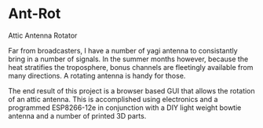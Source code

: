 # Ant-Rot
Attic Antenna Rotator

Far from broadcasters,  I have a number of yagi antenna to consistantly bring in a number of signals. In the summer months however, because the heat stratifies the troposphere, bonus channels are fleetingly available from many directions. A rotating antenna is handy for those.

The end result of this project is a browser based GUI that allows the rotation of an attic antenna. This is accomplished using electronics and a programmed ESP8266-12e in conjunction with a DIY light weight bowtie antenna and a number of printed 3D parts.
